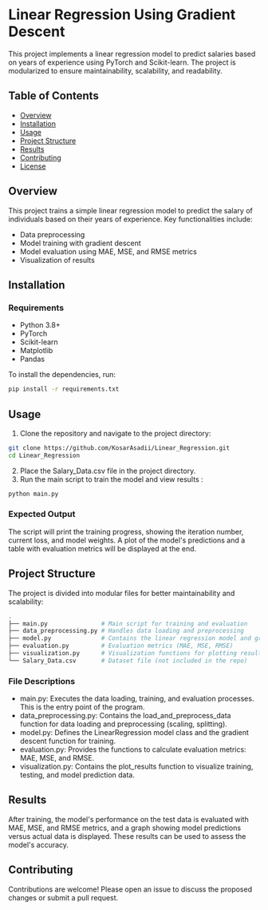 # Linear Regression Using Gradient Descent

This project implements a linear regression model to predict salaries based on years of experience using PyTorch and Scikit-learn. The project is modularized to ensure maintainability, scalability, and readability.

## Table of Contents

- [Overview](#overview)
- [Installation](#installation)
- [Usage](#usage)
- [Project Structure](#project-structure)
- [Results](#results)
- [Contributing](#contributing)
- [License](#license)

## Overview

This project trains a simple linear regression model to predict the salary of individuals based on their years of experience. Key functionalities include:
- Data preprocessing
- Model training with gradient descent
- Model evaluation using MAE, MSE, and RMSE metrics
- Visualization of results

## Installation

### Requirements

- Python 3.8+
- PyTorch
- Scikit-learn
- Matplotlib
- Pandas

To install the dependencies, run:

```bash
pip install -r requirements.txt
```

## Usage
1. Clone the repository and navigate to the project directory:
```bash
git clone https://github.com/KosarAsadii/Linear_Regression.git
cd Linear_Regression
```

2. Place the Salary_Data.csv file in the project directory.
3. Run the main script to train the model and view results :
```bash
python main.py
```

### Expected Output
The script will print the training progress, showing the iteration number, current loss, and model weights. A plot of the model's predictions and a table with evaluation metrics will be displayed at the end.

## Project Structure
The project is divided into modular files for better maintainability and scalability:
```bash
.
├── main.py               # Main script for training and evaluation
├── data_preprocessing.py # Handles data loading and preprocessing
├── model.py              # Contains the linear regression model and gradient descent function
├── evaluation.py         # Evaluation metrics (MAE, MSE, RMSE)
├── visualization.py      # Visualization functions for plotting results
└── Salary_Data.csv       # Dataset file (not included in the repo)
```

### File Descriptions
- main.py: Executes the data loading, training, and evaluation processes. This is the entry point of the program.
- data_preprocessing.py: Contains the load_and_preprocess_data function for data loading and preprocessing (scaling, splitting).
- model.py: Defines the LinearRegression model class and the gradient descent function for training.
- evaluation.py: Provides the functions to calculate evaluation metrics: MAE, MSE, and RMSE.
- visualization.py: Contains the plot_results function to visualize training, testing, and model prediction data.

## Results
After training, the model's performance on the test data is evaluated with MAE, MSE, and RMSE metrics, and a graph showing model predictions versus actual data is displayed. These results can be used to assess the model's accuracy.

## Contributing
Contributions are welcome! Please open an issue to discuss the proposed changes or submit a pull request.

